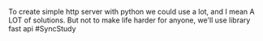 To create simple http server with python we could use a lot, and I mean A LOT of solutions. But not to make life harder for anyone, we'll use library fast api
#SyncStudy